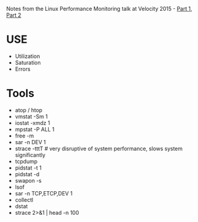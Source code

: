 Notes from the Linux Performance Monitoring talk at Velocity 2015 - [Part 1](http://www.youtube.com/watch?v=FJW8nGV4jxY), [Part 2](http://www.youtube.com/watch?v=zrr2nUln9Kk)

# USE
- Utilization
- Saturation
- Errors

# Tools
- atop / htop
- vmstat -Sm 1
- iostat -xmdz 1
- mpstat -P ALL 1
- free -m
- sar -n DEV 1
- strace -tttT # very disruptive of system performance, slows system significantly
- tcpdump
- pidstat -t 1
- pidstat -d
- swapon -s
- lsof
- sar -n TCP,ETCP,DEV 1
- collectl
- dstat
- strace 2>&1 | head -n 100
